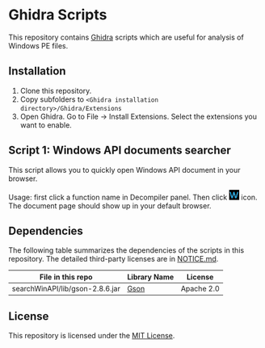 # Ghidra Scripts
This repository contains [Ghidra](https://github.com/NationalSecurityAgency/ghidra) scripts which are useful for analysis of Windows PE files.

## Installation
1. Clone this repository.
2. Copy subfolders to `<Ghidra installation directory>/Ghidra/Extensions`
3. Open Ghidra. Go to File -> Install Extensions. Select the extensions you want to enable.

## Script 1: Windows API documents searcher
This script allows you to quickly open Windows API document in your browser.

Usage: first click a function name in Decompiler panel. Then click <img src="searchWinAPI/ghidra_scripts/searchwinapi.png" alt="WinAPI Icon" title="Windows API searcher icon" width="20" height="20"> icon. The document page should show up in your default browser.

## Dependencies
The following table summarizes the dependencies of the scripts in this repository. The detailed third-party licenses are in [NOTICE.md](NOTICE.md).

File in this repo | Library Name | License
--- | --- | ---
searchWinAPI/lib/gson-2.8.6.jar | [Gson](https://github.com/google/gson) | Apache 2.0

## License
This repository is licensed under the [MIT License](LICENSE).
